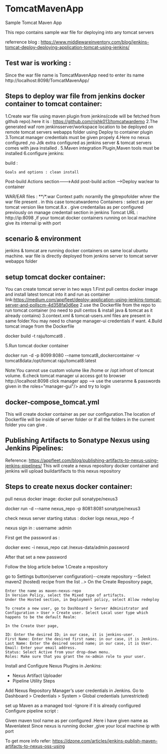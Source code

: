# TomcatMavenApp
Sample Tomcat Maven App


This repo contains sample war file for deploying into any tomcat servers 


referrence blog : https://www.middlewareinventory.com/blog/jenkins-tomcat-deploy-deploying-application-tomcat-using-jenkins/

Test war is working :
--------------------
Since the war file name is TomcatMavenApp need to enter its name
http://localhost:8098/TomcatMavenApp/

Steps to deploy war file from jenkins docker container  to tomcat container:
-----------------------------------------------------------------------------
1.Create war file using maven plugin from jenkins(code will be fetched from github repo).here it is : https://github.com/rjshk013/tomcatwardemo
2.The generated waf rom jenkinsserver/workspace location to be deployed on remote tomcat servers webapps folder using Deploy to container plugin
3.Tomcat manager credentials must be given propely
4.Here no nexus configured ,no Jdk extra configured as jenkins server  & tomcat servers comes with java installed .
5.Maven integration Plugin,Maven tools must be installed 
6.configure jenkins:

build :

 	Goals and options : clean install
Post-build Actions section--->Add post-build action -->Deploy war/ear to container

WAR/EAR files : **/*.war
Context path: noramlly the gitrepofolder whrer the war file present . in this case  tomcatwardemo
Containers : select as per tomcat version like tomcat.8.x .
give credentailas as per configured previously on manage credentail section in jenkins 
Tomcat URL : http://ip:8098 ,if your tomcat docker containers running on local machine give its internal ip with port


scenario & environment
------------------------
jenkins & tomcat are running docker containers on same local ubuntu machine.
war file is directly deployed from jenkins server to tomcat server webapps folder

setup tomcat docker container:
-----------------------------

You can create tomcat server in two ways 
1.First pull centos docker image and install latest tomcat into it and run as container
link:https://medium.com/appfleet/deploy-application-using-jenkins-tomcat-server-and-pollscm-4d358fa0d6ee
2.use the Dockerfile from the repo to run tomcat container (no need to pull centos & install java & tomcat as it already contains)
3.context.xml & tomcat-users.xml files are present in same folder.You may need to change manager-ui credentials if want.
4.Build tomcat image from the Dockerfile

docker build -t raju/tomcat8 .

5.Run tomcat docker container 

docker run -d -p 8099:8080 --name tomcat8_dockercontainer -v tomcat8data:/opt/tomcat raju/tomcat8:latest

Note:You cannot use custom volume like /home or /opt infront of tomcat volume.
6.check tomcat manager ui access
got to browser http://localhost:8098 click manager app --> use the useranme & passwords given in the roles="manager-gui"/> and try to login


docker-compose_tomcat.yml
-------------------------

This will create docker container as per our configuration.The location of Dockerfile will be inside of server folder or If all the folders in the current folder you can give . 


Publishing Artifacts to Sonatype Nexus using Jenkins Pipelines:
----------------------------------------------------------------
Reference: https://appfleet.com/blog/publishing-artifacts-to-nexus-using-jenkins-pipelines/
This will create a nexus repository docker container and jenkins will upload buildartifacts to this nexus repository

Steps to create nexus docker container:
----------------------------------------
pull nexus docker image:
docker pull sonatype/nexus3

docker run -d --name nexus_repo -p 8081:8081 sonatype/nexus3

check nexus server starting status :
docker logs nexus_repo -f 

nexus sign in :
username :admin

First get the password as :

docker exec -i nexus_repo cat /nexus-data/admin.password

After that set a new password

Follow the blog article below
1.Create a repository

go to Settings button(server configuration)--create repository --Select maven2 (hosted) recipe from the list ..>
On the Create Repository page,

    Enter the name as maven-nexus-repo
    In Version Policy, select the Mixed type of artifacts.
    Under the Hosted section, in Deployment policy, select Allow redeploy
    
    To create a new user, go to Dashboard > Server Administrator and Configuration > User > Create user. Select Local user type which happens to be the default Realm:
    
    In the Create User page,

    ID: Enter the desired ID; in our case, it is jenkins-user.
    First Name: Enter the desired first name; in our case, it is Jenkins.
    Last Name: Enter the desired second name; in our case, it is User.
    Email: Enter your email address.
    Status: Select Active from your drop-down menu.
    Roles: Make sure that you grant the nx-admin role to your user.


Install and Configure Nexus Plugins in Jenkins:
- Nexus Artifact Uploader
- Pipeline Utility Steps

Add Nexus Repository Manager’s user credentials in Jenkins. Go to Dashboard > Credentials > System > Global credentials (unrestricted)

set up Maven as a managed tool -Ignore if it is already configured 
Configure pipeline script :

Given maven tool name as per configured .Here i have given name as Mavenlatest
Since nexus is running docker ,give your local machine ip with port 

To get more info refer: https://dzone.com/articles/jenkins-publish-maven-artifacts-to-nexus-oss-using

